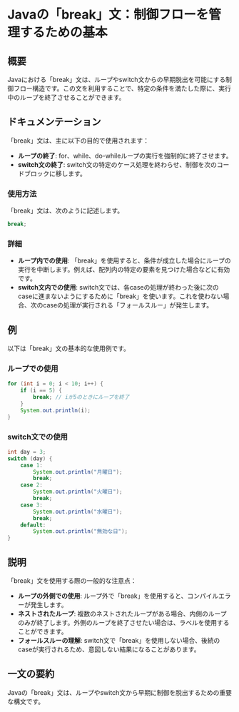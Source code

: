 <!--
Meta Description: # Javaの「break」文：制御フローを管理するための基本 ## 概要 Javaにおける「break」文は、ループやswitch文からの早期脱出を可能にする制御フロー構造です。この文を利用することで、特定の条件を満たした際に、実行中のループを終了させることができます。 ## ドキュメンテーション...
Meta Keywords: break, system, out, println, java
-->

# Javaの「break」文：制御フローを管理するための基本

## 概要
Javaにおける「break」文は、ループやswitch文からの早期脱出を可能にする制御フロー構造です。この文を利用することで、特定の条件を満たした際に、実行中のループを終了させることができます。

## ドキュメンテーション
「break」文は、主に以下の目的で使用されます：
- **ループの終了**: for、while、do-whileループの実行を強制的に終了させます。
- **switch文の終了**: switch文の特定のケース処理を終わらせ、制御を次のコードブロックに移します。

### 使用方法
「break」文は、次のように記述します。

```java
break;
```

### 詳細
- **ループ内での使用**: 「break」を使用すると、条件が成立した場合にループの実行を中断します。例えば、配列内の特定の要素を見つけた場合などに有効です。
- **switch文内での使用**: switch文では、各caseの処理が終わった後に次のcaseに進まないようにするために「break」を使います。これを使わない場合、次のcaseの処理が実行される「フォールスルー」が発生します。

## 例
以下は「break」文の基本的な使用例です。

### ループでの使用
```java
for (int i = 0; i < 10; i++) {
    if (i == 5) {
        break; // iが5のときにループを終了
    }
    System.out.println(i);
}
```

### switch文での使用
```java
int day = 3;
switch (day) {
    case 1:
        System.out.println("月曜日");
        break;
    case 2:
        System.out.println("火曜日");
        break;
    case 3:
        System.out.println("水曜日");
        break;
    default:
        System.out.println("無効な日");
}
```

## 説明
「break」文を使用する際の一般的な注意点：
- **ループの外側での使用**: ループ外で「break」を使用すると、コンパイルエラーが発生します。
- **ネストされたループ**: 複数のネストされたループがある場合、内側のループのみが終了します。外側のループを終了させたい場合は、ラベルを使用することができます。
- **フォールスルーの理解**: switch文で「break」を使用しない場合、後続のcaseが実行されるため、意図しない結果になることがあります。

## 一文の要約
Javaの「break」文は、ループやswitch文から早期に制御を脱出するための重要な構文です。